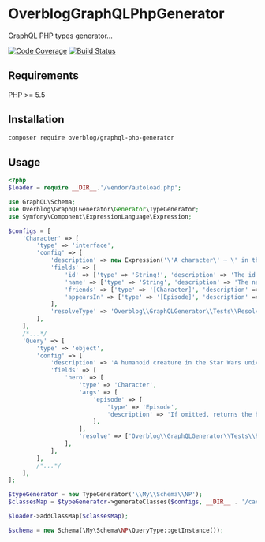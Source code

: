 OverblogGraphQLPhpGenerator
===========================


GraphQL PHP types generator...

[![Code Coverage](https://scrutinizer-ci.com/g/overblog/GraphQLPhpGenerator/badges/coverage.png?b=master)](https://scrutinizer-ci.com/g/overblog/GraphQLPhpGenerator/?branch=master)
[![Build Status](https://travis-ci.org/overblog/GraphQLPhpGenerator.svg?branch=master)](https://travis-ci.org/overblog/GraphQLPhpGenerator)

Requirements
------------
PHP >= 5.5

Installation
------------

```bash
composer require overblog/graphql-php-generator
```

Usage
-----

```php
<?php
$loader = require __DIR__.'/vendor/autoload.php';

use GraphQL\Schema;
use Overblog\GraphQLGenerator\Generator\TypeGenerator;
use Symfony\Component\ExpressionLanguage\Expression;

$configs = [
    'Character' => [
        'type' => 'interface',
        'config' => [
            'description' => new Expression('\'A character\' ~ \' in the Star Wars Trilogy\''),
            'fields' => [
                'id' => ['type' => 'String!', 'description' => 'The id of the character.'],
                'name' => ['type' => 'String', 'description' => 'The name of the character.'],
                'friends' => ['type' => '[Character]', 'description' => 'The friends of the character.'],
                'appearsIn' => ['type' => '[Episode]', 'description' => 'Which movies they appear in.'],
            ],
            'resolveType' => 'Overblog\\GraphQLGenerator\\Tests\\Resolver::resolveType',
        ],
    ],
    /*...*/
    'Query' => [
        'type' => 'object',
        'config' => [
            'description' => 'A humanoid creature in the Star Wars universe or a faction in the Star Wars saga.',
            'fields' => [
                'hero' => [
                    'type' => 'Character',
                    'args' => [
                        'episode' => [
                            'type' => 'Episode',
                            'description' => 'If omitted, returns the hero of the whole saga. If provided, returns the hero of that particular episode.',
                        ],
                    ],
                    'resolve' => ['Overblog\\GraphQLGenerator\\Tests\\Resolver', 'getHero'],
                ],
            ],
        ],
        /*...*/
    ],
];

$typeGenerator = new TypeGenerator('\\My\\Schema\\NP');
$classesMap = $typeGenerator->generateClasses($configs, __DIR__ . '/cache/types');

$loader->addClassMap($classesMap);

$schema = new Schema(\My\Schema\NP\QueryType::getInstance());
```
